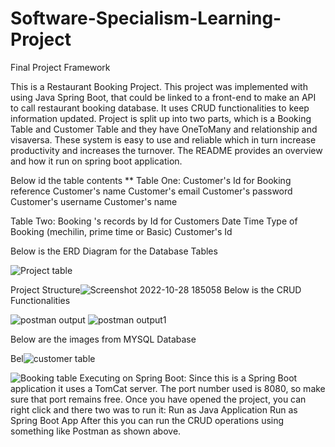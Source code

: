 # Software-Specialism-Learning-Project
Final Project Framework

This is a Restaurant Booking Project.  This project was implemented with using Java Spring Boot, that could be linked to a front-end to make an API to call restaurant booking database. It uses CRUD functionalities to keep information updated.  Project is split up into two parts, which is a Booking Table and Customer Table and they have OneToMany and relationship and visaversa.  These system is easy to use and reliable which in turn increase productivity and increases the turnover.  The README provides an overview and how it run on spring boot application.

Below id the table contents
**
Table One:
Customer's Id for Booking reference
Customer's name
Customer's email
Customer's password
Customer's username
Customer's name

Table Two:
Booking 's records by Id for Customers
Date
Time
Type of Booking (mechilin, prime time or Basic)
Customer's Id

Below is the ERD Diagram for the Database Tables

![Project table](https://user-images.githubusercontent.com/112514094/198720511-9af1cafc-b33f-4cfa-b031-76ecee2132ab.png)


Project Structure![Screenshot 2022-10-28 185058](https://user-images.githubusercontent.com/112514094/198723201-d693bfef-d167-4bc6-b56b-1bba8c31654c.png)
Below is the CRUD Functionalities

![postman output](https://user-images.githubusercontent.com/112514094/198723923-6847c272-e1c0-4c57-a3da-8e0fb1e8e531.png)
![postman output1](https://user-images.githubusercontent.com/112514094/198724312-ed573d48-2c60-44fd-bffd-1c98c43197a1.png)

Below are the images from MYSQL Database

Bel![customer table](https://user-images.githubusercontent.com/112514094/198724863-3c72bacb-0544-4ff4-ad80-666d9e2403ed.png)

![Booking table](https://user-images.githubusercontent.com/112514094/198724825-763b27ae-8275-4279-960f-4d788426d186.png)
Executing on Spring Boot:
Since this is a Spring Boot application it uses a TomCat server.
The port number used is 8080, so make sure that port remains free.
Once you have opened the project, you can right click and there two was to run it:
Run as Java Application
Run as Spring Boot App
After this you can run the CRUD operations using something like Postman as shown above.


